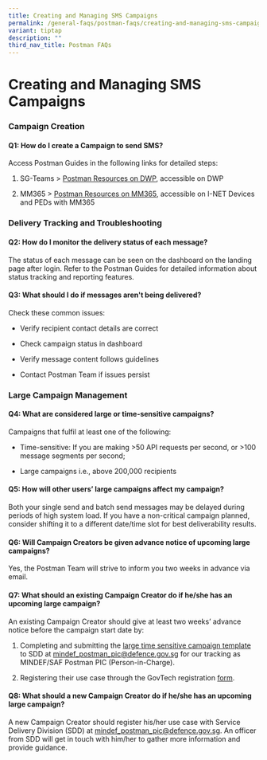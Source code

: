 ```yaml
---
title: Creating and Managing SMS Campaigns
permalink: /general-faqs/postman-faqs/creating-and-managing-sms-campaigns/
variant: tiptap
description: ""
third_nav_title: Postman FAQs
---
```

<h1><strong>Creating and Managing SMS Campaigns</strong></h1>
<h3><strong>Campaign Creation</strong></h3>
<h4>Q1: How do I create a Campaign to send SMS?</h4>
<p>Access Postman Guides in the following links for detailed steps:</p>
<ol data-tight="true" class="tight">
<li>
<p>SG-Teams &gt; <a href="https://gccprod.sharepoint.com/sites/MINDEF-Postman-MST/Shared%20Documents/Forms/AllItems.aspx?csf=1&amp;web=1&amp;e=H4YJfo&amp;CID=d8b8443e%2D22a2%2D4f34%2D993b%2D97cf5ce9b3eb&amp;FolderCTID=0x012000F75EE8D27EC07D4FB6C440D9133434C9&amp;id=%2Fsites%2FMINDEF%2DPostman%2DMST%2FShared%20Documents%2FGeneral" rel="noopener nofollow" target="_blank">Postman Resources on DWP</a>,
accessible on DWP</p>
</li>
<li>
<p>MM365 &gt; <a href="https://defencesg.sharepoint.com/:f:/r/teams/PostmanonMM365/Shared%20Documents/General?csf=1&amp;web=1&amp;e=V9Y6UN" rel="noopener nofollow" target="_blank">Postman Resources on MM365</a>,
accessible on I-NET Devices and PEDs with MM365</p>
</li>
</ol>
<h3><strong>Delivery Tracking and Troubleshooting</strong></h3>
<h4>Q2: How do I monitor the delivery status of each message?</h4>
<p>The status of each message can be seen on the dashboard on the landing
page after login. Refer to the Postman Guides for detailed information
about status tracking and reporting features.</p>
<h4>Q3: What should I do if messages aren't being delivered?</h4>
<p>Check these common issues:</p>
<ul data-tight="true" class="tight">
<li>
<p>Verify recipient contact details are correct</p>
</li>
<li>
<p>Check campaign status in dashboard</p>
</li>
<li>
<p>Verify message content follows guidelines</p>
</li>
<li>
<p>Contact Postman Team if issues persist</p>
</li>
</ul>
<h3><strong>Large Campaign Management</strong></h3>
<h4>Q4: What are considered large or time-sensitive campaigns?</h4>
<p>Campaigns that fulfil at least one of the following:</p>
<ul data-tight="true" class="tight">
<li>
<p>Time-sensitive: If you are making &gt;50 API requests per second, or &gt;100
message segments per second;</p>
</li>
<li>
<p>Large campaigns i.e., above 200,000 recipients</p>
</li>
</ul>
<h4>Q5: How will other users’ large campaigns affect my campaign?</h4>
<p>Both your single send and batch send messages may be delayed during periods
of high system load. If you have a non-critical campaign planned, consider
shifting it to a different date/time slot for best deliverability results.</p>
<h4>Q6: Will Campaign Creators be given advance notice of upcoming large campaigns?</h4>
<p>Yes, the Postman Team will strive to inform you two weeks in advance via
email.</p>
<h4>Q7: What should an existing Campaign Creator do if he/she has an upcoming large campaign?</h4>
<p>An existing Campaign Creator should give at least two weeks’ advance notice
before the campaign start date by:</p>
<ol data-tight="true" class="tight">
<li>
<p>Completing and submitting the <a href="https://go.gov.sg/large-time-sensitive-campaign-template" rel="noopener nofollow" target="_blank">large time sensitive campaign template </a>to
SDD at <a href="mailto:mindef_postman_pic@defence.gov.sg" rel="noopener noreferrer nofollow" target="_blank">mindef_postman_pic@defence.gov.sg</a> for
our tracking as MINDEF/SAF Postman PIC (Person-in-Charge).</p>
</li>
<li>
<p>Registering their use case through the GovTech registration <a href="https://form.gov.sg/67a17d1adcc3e09f3a56003a" rel="noopener nofollow" target="_blank">form</a>.</p>
</li>
</ol>
<h4>Q8: What should a new Campaign Creator do if he/she has an upcoming large campaign?</h4>
<p>A new Campaign Creator should register his/her use case with Service Delivery
Division (SDD) at <a href="mailto:mindef_postman_pic@defence.gov.sg" rel="noopener noreferrer nofollow" target="_blank">mindef_postman_pic@defence.gov.sg</a>.
An officer from SDD will get in touch with him/her to gather more information
and provide guidance.</p>